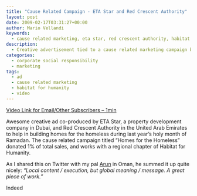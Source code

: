 ```yaml
---
title: "Cause Related Campaign - ETA Star and Red Crescent Authority"
layout: post
date: 2009-02-17T03:31:27+00:00
author: Mario Vellandi
keywords:
  - cause related marketing, eta star, red crescent authority, habitat for humanity, advertisement, ramadan
description:
  - Creative advertisement tied to a cause related marketing campaign by ETA Star property development, in conjunction with Red Crescent Authority in building homes for the homeless.
categories:
  - corporate social responsibility
  - marketing
tags:
  - ad
  - cause related marketing
  - habitat for humanity
  - video
---
```

[Video Link for Email/Other Subscribers &#8211; 1min](http://www.youtube.com/watch?v=Ort_cJnUt38)

Awesome creative ad co-produced by ETA Star, a property development company in Dubai, and Red Crescent Authority in the United Arab Emirates to help in building homes for the homeless during last year&#8217;s holy month of Ramadan. The cause related campaign titled &#8220;Homes for the Homeless&#8221; donated 1% of total sales, and works with a regional chapter of Habitat for Humanity.

As I shared this on Twitter with my pal [Arun](http://twitter.com/arun4) in Oman, he summed it up quite nicely: _&#8220;Local content / execution, but global meaning / message. A great piece of work.&#8221;_

Indeed

